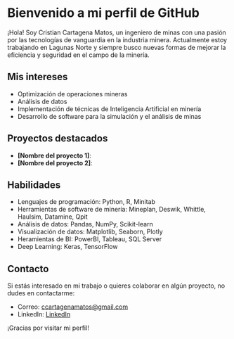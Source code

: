 # Bienvenido a mi perfil de GitHub

¡Hola! Soy Cristian Cartagena Matos, un ingeniero de minas con una pasión por las tecnologías de vanguardia en la industria minera. Actualmente estoy trabajando en Lagunas Norte y siempre busco nuevas formas de mejorar la eficiencia y seguridad en el campo de la minería.

## Mis intereses

- Optimización de operaciones mineras
- Análisis de datos 
- Implementación de técnicas de Inteligencia Artificial en minería
- Desarrollo de software para la simulación y el análisis de minas

## Proyectos destacados

- **[Nombre del proyecto 1]**: 
- **[Nombre del proyecto 2]**: 

## Habilidades

- Lenguajes de programación: Python, R, Minitab
- Herramientas de software de minería: Mineplan, Deswik, Whittle, Haulsim, Datamine, Qpit
- Análisis de datos: Pandas, NumPy, Scikit-learn
- Visualización de datos: Matplotlib, Seaborn, Plotly
- Heramientas de BI: PowerBI, Tableau, SQL Server
- Deep Learning: Keras, TensorFlow

## Contacto

Si estás interesado en mi trabajo o quieres colaborar en algún proyecto, no dudes en contactarme:

- Correo: ccartagenamatos@gmail.com
- LinkedIn: [LinkedIn](https://www.linkedin.com/in/cristiancartagenamatos/)

¡Gracias por visitar mi perfil!

